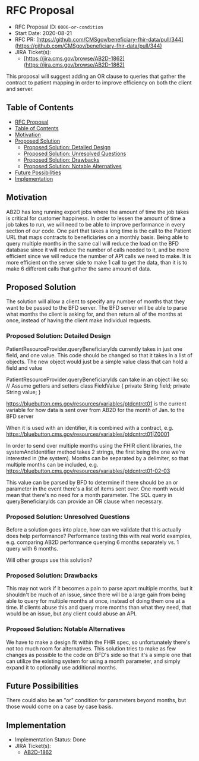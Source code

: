 # RFC Proposal
[RFC Proposal]: #rfc-proposal

* RFC Proposal ID: `0006-or-condition`
* Start Date: 2020-08-21
* RFC PR: [https://github.com/CMSgov/beneficiary-fhir-data/pull/344](https://github.com/CMSgov/beneficiary-fhir-data/pull/344)
* JIRA Ticket(s):
    * [https://jira.cms.gov/browse/AB2D-1862](https://jira.cms.gov/browse/AB2D-1862)

This proposal will suggest adding an OR clause to queries that gather the contract to patient mapping in order
to improve efficiency on both the client and server. 

## Table of Contents
[Table of Contents]: #table-of-contents

* [RFC Proposal](#rfc-proposal)
* [Table of Contents](#table-of-contents)
* [Motivation](#motivation)
* [Proposed Solution](#proposed-solution)
    * [Proposed Solution: Detailed Design](#proposed-solution-detailed-design)
    * [Proposed Solution: Unresolved Questions](#proposed-solution-unresolved-questions)
    * [Proposed Solution: Drawbacks](#proposed-solution-drawbacks)
    * [Proposed Solution: Notable Alternatives](#proposed-solution-notable-alternatives)
* [Future Possibilities](#future-possibilities)
* [Implementation](#implementation)

## Motivation
[Motivation]: #motivation

AB2D has long running export jobs where the amount of time the job takes is critical for customer happiness. In order to
lessen the amount of time a job takes to run, we will need to be able to improve performance in every section of our code.
One part that takes a long time is the call to the Patient URL that maps contracts to beneficiaries on a monthly basis.
Being able to query multiple months in the same call will reduce the load on the BFD database since it will reduce the 
number of calls needed to it, and be more efficient since we will reduce the number of API calls we need to make. It is more
efficient on the server side to make 1 call to get the data, than it is to make 6 different calls that gather the same amount
of data.

## Proposed Solution
[Proposed Solution]: #proposed-solution

The solution will allow a client to specify any number of months that they want to be passed to the BFD server. The BFD server
will be able to parse what months the client is asking for, and then return all of the months at once, instead of having the client
make individual requests.


### Proposed Solution: Detailed Design
[Proposed Solution: Detailed Design]: #proposed-solution-detailed-design

PatientResourceProvider.queryBeneficiaryIds currently takes in just one field, and one value. This code should
be changed so that it takes in a list of objects. The new object would just be a simple value class that can 
hold a field and value 

PatientResourceProvider.queryBeneficiaryIds can take in an object like so:
// Assume getters and setters
class FieldValue {
    private String field;
    private String value; 
}

https://bluebutton.cms.gov/resources/variables/ptdcntrct01
is the current variable for how data is sent over from AB2D for the month of Jan. to the BFD server

When it is used with an identifier, it is combined with a contract, e.g. 
https://bluebutton.cms.gov/resources/variables/ptdcntrct01|Z0001

In order to send over multiple months using the FHIR client libraries, the systemAndIdentifier method takes
2 strings, the first being the one we're interested in (the system). Months can be separated by a delimiter, so
that multiple months can be included, e.g. https://bluebutton.cms.gov/resources/variables/ptdcntrct01-02-03

This value can be parsed by BFD to determine if there should be an or parameter in the event there's a list of items
sent over. One month would mean that there's no need for a month parameter. The SQL query in queryBeneficiaryIds
can provide an OR clause when necessary.

### Proposed Solution: Unresolved Questions
[Proposed Solution: Unresolved Questions]: #proposed-solution-unresolved-questions

Before a solution goes into place, how can we validate that this actually does help performance?
Performance testing this with real world examples, e.g. comparing AB2D performance querying 6 months separately
vs. 1 query with 6 months.

Will other groups use this solution?

### Proposed Solution: Drawbacks
[Proposed Solution: Drawbacks]: #proposed-solution-drawbacks

This may not work if it becomes a pain to parse apart multiple months, but it shouldn't be much of an issue, 
since there will be a large gain from being able to query for multiple months at once, instead of doing them
one at a time. If clients abuse this and query more months than what they need, that would be an issue, but any client
could abuse an API.

### Proposed Solution: Notable Alternatives
[Proposed Solution: Notable Alternatives]: #proposed-solution-notable-alternatives

We have to make a design fit within the FHIR spec, so unfortunately there's not too much room for alternatives.
This solution tries to make as few changes as possible to the code on BFD's side so that it's a simple one that
can utilize the existing system for using a month parameter, and simply expand it to optionally use additional months.

## Future Possibilities
[Future Possibilities]: #future-possibilities

There could also be an "or" condition for parameters beyond months, but those would come on a case by case basis.

## Implementation
[Implementation]: #implementation

* Implementation Status: Done
* JIRA Ticket(s):
    * [AB2D-1862](https://jira.cms.gov/browse/AB2D-1862)